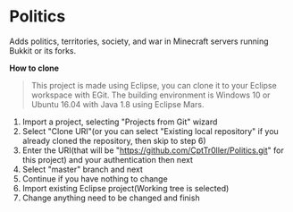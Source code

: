 # Politics
Adds politics, territories, society, and war in Minecraft servers running Bukkit or its forks.

**How to clone**
>This project is made using Eclipse, you can clone it to your Eclipse workspace with EGit. The building environment is Windows 10 or Ubuntu 16.04 with Java 1.8 using Eclipse Mars.
1. Import a project, selecting "Projects from Git" wizard
2. Select "Clone URI"(or you can select "Existing local repository" if you already cloned the repository, then skip to step 6)
3. Enter the URI(that will be "https://github.com/CptTr0ller/Politics.git" for this project) and your authentication then next
4. Select "master" branch and next
5. Continue if you have nothing to change
6. Import existing Eclipse project(Working tree is selected)
7. Change anything need to be changed and finish
